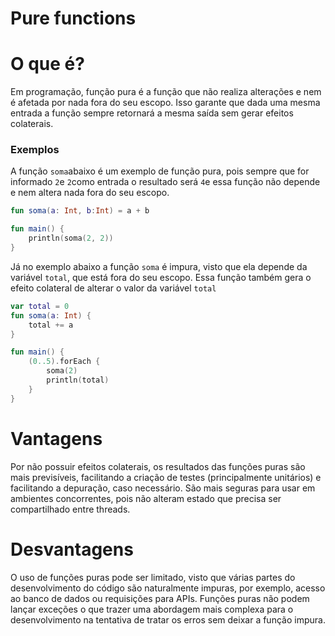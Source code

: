 # Pure functions

# O que é?

Em programação, função pura é a função que não realiza alterações e nem é afetada por nada fora do seu escopo. Isso garante que dada uma mesma entrada a função sempre retornará a mesma saída sem gerar efeitos colaterais.

### Exemplos

A função `soma`abaixo é um exemplo de função pura, pois sempre que for informado `2`e `2`como entrada o resultado será `4`e essa função não depende e nem altera nada fora do seu escopo.

```kotlin
fun soma(a: Int, b:Int) = a + b

fun main() {
    println(soma(2, 2))
}
```

Já no exemplo abaixo a função `soma` é impura, visto que ela depende da variável `total`, que está fora do seu escopo. Essa função também gera o efeito colateral de alterar o valor da variável `total`

```kotlin
var total = 0
fun soma(a: Int) {
    total += a
}

fun main() {
    (0..5).forEach {
        soma(2)
        println(total)
    }
}
```

# Vantagens

Por não possuir efeitos colaterais, os resultados das funções puras são mais previsíveis, facilitando a criação de testes (principalmente unitários) e facilitando a depuração, caso necessário. São mais seguras para usar em ambientes concorrentes, pois não alteram estado que precisa ser compartilhado entre threads. 

# Desvantagens

O uso de funções puras pode ser limitado, visto que várias partes do desenvolvimento do código são naturalmente impuras, por exemplo, acesso ao banco de dados ou requisições para APIs. Funções puras não podem lançar exceções o que trazer uma abordagem mais complexa para o desenvolvimento na tentativa de tratar os erros sem deixar a função impura.
